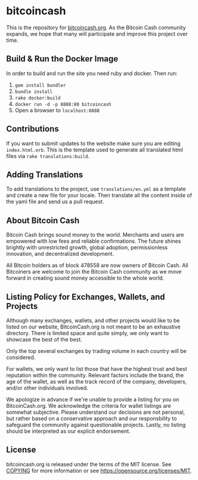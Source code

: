 # bitcoincash

This is the repository for [bitcoincash.org](https://bitcoincash.org). As the Bitcoin Cash community expands, we hope that many will participate and improve this project over time.

Build & Run the Docker Image
----------------------------

In order to build and run the site you need ruby and docker. Then run:

1. `gem install bundler`
2. `bundle install`
3. `rake docker:build`
4. `docker run -d -p 8888:80 bitcoincash`
5. Open a browser to `localhost:8888`

Contributions
-------------

If you want to submit updates to the website make sure you are editing `index.html.erb`. This is the template used to generate all translated html files via `rake translations:build`.

Adding Translations
-------------------

To add translations to the project, use `translations/en.yml` as a template and create a new file for your locale. Then translate all the content inside of the yaml file and send us a pull request.

About Bitcoin Cash
------------------

Bitcoin Cash brings sound money to the world.  Merchants and users are empowered with low fees and reliable confirmations. The future shines brightly with unrestricted growth, global adoption, permissionless innovation, and decentralized development.

All Bitcoin holders as of block 478558 are now owners of Bitcoin Cash. All Bitcoiners are welcome to join the Bitcoin Cash community as we move forward in creating sound money accessible to the whole world.

Listing Policy for Exchanges, Wallets, and Projects
---------------------------------------------------

Although many exchanges, wallets, and other projects would like to be listed on our website, BitcoinCash.org is not meant
to be an exhaustive directory.  There is limited space and quite simply, we only want to showcase the best of the best.

Only the top several exchanges by trading volume in each country will be considered.

For wallets, we only want to list those that have the highest trust and best reputation within the community.  Relevant factors include the brand, the age of the wallet, as well as the track record of the company, developers, and/or other individuals involved.

We apologize in advance if we're unable to provide a listing for you on BitcoinCash.org.  We acknowledge the criteria for wallet listings are somewhat subjective. Please understand our decisions are not personal, but rather based on a conservative approach and our responsbility to safeguard the community against questionable projects.  Lastly, no listing should be interpreted as our explicit endorsement.

License
-------

bitcoincash.org is released under the terms of the MIT license. See [COPYING](COPYING) for more
information or see https://opensource.org/licenses/MIT.
